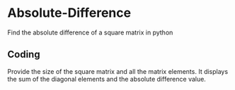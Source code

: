 # Absolute-Difference
Find the absolute difference of a square matrix in python

## Coding
Provide the size of the square matrix and all the matrix elements. It displays the sum of the diagonal elements and the absolute difference value.
